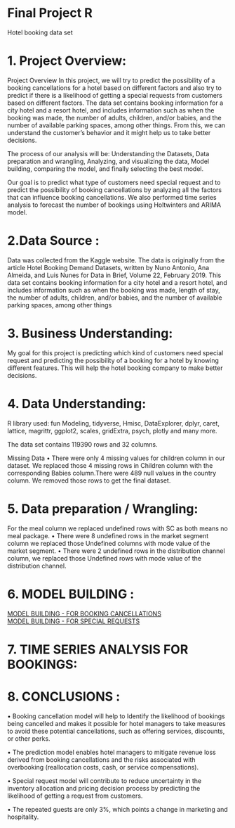 # Final Project R
 Hotel booking data set
 
 # 1.	Project Overview:
 
Project Overview 
In this project, we will try to predict the possibility of a booking cancellations for a hotel based on different factors and also try to predict if there is a likelihood of getting a special requests from customers based on different factors. The data set contains booking information for a city hotel and a resort hotel, and includes information such as when the booking was made, the number of adults, children, and/or babies, and the number of available parking spaces, among other things. From this, we can understand the customer’s behavior and it might help us to take better decisions.  

The process of our analysis will be: Understanding the Datasets, Data preparation and wrangling, Analyzing, and visualizing the data, Model building, comparing the model, and finally selecting the best model. 

Our goal is to predict what type of customers need special request and to predict the possibility of booking cancellations by analyzing all the factors that can influence booking cancellations. We also performed time series analysis to forecast the number of bookings using Holtwinters and ARIMA model. 

# 2.Data Source :
Data was collected from the Kaggle website. The data is originally from the article Hotel Booking Demand Datasets, written by Nuno Antonio, Ana Almeida, and Luis Nunes for Data in Brief, Volume 22, February 2019. This data set contains booking information for a city hotel and a resort hotel, and includes information such as when the booking was made, length of stay, the number of adults, children, and/or babies, and the number of available parking spaces, among other things
 
# 3.	Business Understanding:
My goal for this project is predicting which kind of customers need special request and predicting the possibility of a booking for a hotel by knowing different features. This will help the hotel booking company to make better decisions.

# 4.	Data Understanding:
R library used: fun Modeling, tidyverse, Hmisc, DataExplorer, dplyr, caret, lattice, magrittr, ggplot2, scales, gridExtra, psych, plotly and many more.

The data set contains 119390 rows and 32 columns.

Missing Data 
• There were only 4 missing values for children column in our dataset. We replaced those 4 missing rows in Children column with the corresponding Babies column.There were 489 null values in the country column. We removed those rows to get the final dataset. 


# 5. Data preparation / Wrangling:

 For the meal column we replaced undefined rows with SC as both means no meal package.
  • There were 8 undefined rows in the market segment column we replaced those Undefined columns with mode value of the market segment.   • There were 2 undefined rows in the distribution channel column, we replaced those Undefined rows with mode value of the distribution channel. 
  
# 6. MODEL BUILDING :

[MODEL BUILDING - FOR BOOKING CANCELLATIONS](https://github.com/anuraglahon16/Final-Project-R/blob/master/Model%20Building%20for%20Booking%20cancellations.R)  
[MODEL BUILDING - FOR SPECIAL REQUESTS ](https://github.com/anuraglahon16/Final-Project-R/blob/master/Model%20Building%20for%20Special%20request.R)

# 7. TIME SERIES ANALYSIS FOR BOOKINGS: 
# 8. CONCLUSIONS :

• Booking cancellation model will help to Identify the likelihood of bookings being cancelled and makes it possible for hotel managers to take measures to avoid these potential cancellations, such as offering services, discounts, or other perks.  

• The prediction model enables hotel managers to mitigate revenue loss derived from booking cancellations and the risks associated with overbooking (reallocation costs, cash, or service compensations). 

• Special request model will contribute to reduce uncertainty in the inventory allocation and pricing decision process by predicting the likelihood of getting a request from customers. 

• The repeated guests are only 3%, which points a change in marketing and hospitality. 

 


 






